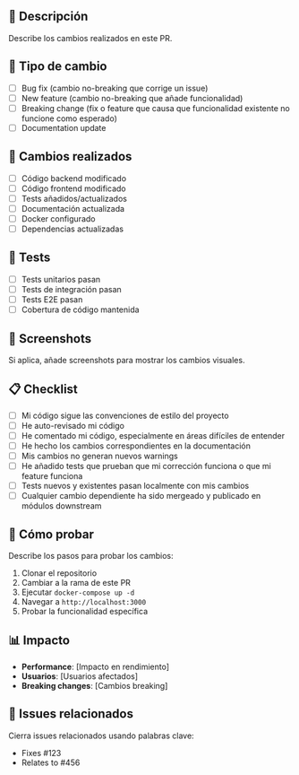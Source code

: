 ## 📝 Descripción

Describe los cambios realizados en este PR.

## 🎯 Tipo de cambio

- [ ] Bug fix (cambio no-breaking que corrige un issue)
- [ ] New feature (cambio no-breaking que añade funcionalidad)
- [ ] Breaking change (fix o feature que causa que funcionalidad existente no funcione como esperado)
- [ ] Documentation update

## 🔧 Cambios realizados

- [ ] Código backend modificado
- [ ] Código frontend modificado
- [ ] Tests añadidos/actualizados
- [ ] Documentación actualizada
- [ ] Docker configurado
- [ ] Dependencias actualizadas

## 🧪 Tests

- [ ] Tests unitarios pasan
- [ ] Tests de integración pasan
- [ ] Tests E2E pasan
- [ ] Cobertura de código mantenida

## 📸 Screenshots

Si aplica, añade screenshots para mostrar los cambios visuales.

## 📋 Checklist

- [ ] Mi código sigue las convenciones de estilo del proyecto
- [ ] He auto-revisado mi código
- [ ] He comentado mi código, especialmente en áreas difíciles de entender
- [ ] He hecho los cambios correspondientes en la documentación
- [ ] Mis cambios no generan nuevos warnings
- [ ] He añadido tests que prueban que mi corrección funciona o que mi feature funciona
- [ ] Tests nuevos y existentes pasan localmente con mis cambios
- [ ] Cualquier cambio dependiente ha sido mergeado y publicado en módulos downstream

## 🚀 Cómo probar

Describe los pasos para probar los cambios:

1. Clonar el repositorio
2. Cambiar a la rama de este PR
3. Ejecutar `docker-compose up -d`
4. Navegar a `http://localhost:3000`
5. Probar la funcionalidad específica

## 📊 Impacto

- **Performance**: [Impacto en rendimiento]
- **Usuarios**: [Usuarios afectados]
- **Breaking changes**: [Cambios breaking]

## 🔗 Issues relacionados

Cierra issues relacionados usando palabras clave:
- Fixes #123
- Relates to #456
